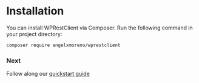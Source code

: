 # Installation

You can install WPRestClient via Composer. Run the following command in your project directory:

```bash
composer require angelxmoreno/wprestclient
```

### Next

Follow along our [quickstart guide](quickstart.md)